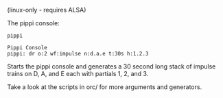 (linux-only - requires ALSA)

The pippi console:

    pippi

    Pippi Console
    pippi: dr o:2 wf:impulse n:d.a.e t:30s h:1.2.3

Starts the pippi console and generates a 30 second long stack of impulse trains on D, A, and E each with partials 1, 2, and 3.

Take a look at the scripts in orc/ for more arguments and generators.
